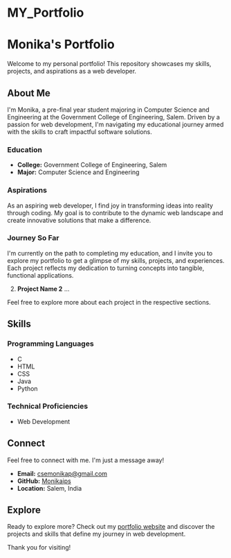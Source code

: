 # MY_Portfolio
# Monika's Portfolio

Welcome to my personal portfolio! This repository showcases my skills, projects, and aspirations as a web developer.

## About Me

I'm Monika, a pre-final year student majoring in Computer Science and Engineering at the Government College of Engineering, Salem. Driven by a passion for web development, I'm navigating my educational journey armed with the skills to craft impactful software solutions.

### Education

- **College:** Government College of Engineering, Salem
- **Major:** Computer Science and Engineering

### Aspirations

As an aspiring web developer, I find joy in transforming ideas into reality through coding. My goal is to contribute to the dynamic web landscape and create innovative solutions that make a difference.

### Journey So Far

I'm currently on the path to completing my education, and I invite you to explore my portfolio to get a glimpse of my skills, projects, and experiences. Each project reflects my dedication to turning concepts into tangible, functional applications.

2. **Project Name 2**
   ...

Feel free to explore more about each project in the respective sections.

## Skills

### Programming Languages

- C
- HTML
- CSS
- Java
- Python

### Technical Proficiencies

- Web Development


## Connect

Feel free to connect with me. I'm just a message away!

- **Email:** [csemonikap@gmail.com](mailto:csemonikap@gmail.com)
- **GitHub:** [Monikaips](https://github.com/Monikaips)
- **Location:** Salem, India

## Explore

Ready to explore more? Check out my [portfolio website](https://monikaips.github.io/MY_Portfolio/) and discover the projects and skills that define my journey in web development.

Thank you for visiting!
